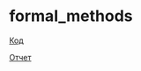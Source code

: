 # formal_methods

[Код](https://github.com/2gury/formal_methods/blob/main/light.pml)

[Отчет](https://github.com/2gury/formal_methods/blob/main/FormalMethods_Report.pdf) 
